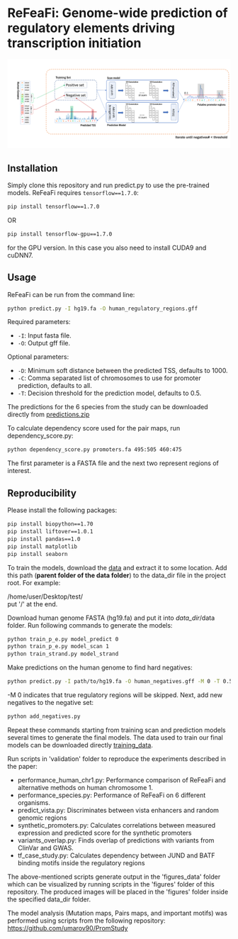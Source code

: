 # ReFeaFi: Genome-wide prediction of regulatory elements driving transcription initiation
![Framework](framework.png)
## Installation

Simply clone this repository and run predict.py to use the pre-trained models. 
ReFeaFi requires ```tensorflow==1.7.0```:
```sh
pip install tensorflow==1.7.0
```
OR
```sh
pip install tensorflow-gpu==1.7.0
```
for the GPU version. In this case you also need to install CUDA9 and cuDNN7. 
## Usage
ReFeaFi can be run from the command line:
```sh
python predict.py -I hg19.fa -O human_regulatory_regions.gff
```
Required parameters:
 - ```-I```: Input fasta file.
 - ```-O```: Output gff file.

Optional parameters:
 - ```-D```: Minimum soft distance between the predicted TSS, defaults to 1000.
 - ```-C```: Comma separated list of chromosomes to use for promoter prediction, defaults to all.
 - ```-T```: Decision threshold for the prediction model, defaults to 0.5.
 
The predictions for the 6 species from the study can be downloaded directly from [predictions.zip](https://drive.google.com/file/d/1OPilSt1-VDSWU71T8gXsWexk6qIVLfYU/view?usp=sharing) 
 
To calculate dependency score used for the pair maps, run dependency_score.py:
```sh
python dependency_score.py promoters.fa 495:505 460:475 
```
The first parameter is a FASTA file and the next two represent regions of interest. 

## Reproducibility
Please install the following packages:
```sh
pip install biopython==1.70
pip install liftover==1.0.1
pip install pandas==1.0
pip install matplotlib
pip install seaborn
```
To train the models, download the [data](https://drive.google.com/file/d/16oGfVIu7V6SDs_mbUEWDWimXkwjGKiba/view?usp=sharing) and extract it to some location. Add this path (**parent folder of the data folder**) to the data_dir file in the project root. 
For example:

/home/user/Desktop/test/   
put '/' at the end. 

Download human genome FASTA (hg19.fa) and put it into *data_dir*/data folder. Run following commands to generate the models:
```sh
python train_p_e.py model_predict 0
python train_p_e.py model_scan 1
python train_strand.py model_strand
```
Make predictions on the human genome to find hard negatives:
```sh
python predict.py -I path/to/hg19.fa -O human_negatives.gff -M 0 -T 0.5
```
-M 0 indicates that true regulatory regions will be skipped. 
Next, add new negatives to the negative set:
```sh
python add_negatives.py
```
Repeat these commands starting from training scan and prediction models several times to generate the final models. The data used to train our final models can be downloaded directly [training_data](https://drive.google.com/file/d/1sodoR286E4BuI_znd-_3z13STPpQEk1k/view?usp=sharing).

Run scripts in 'validation' folder to reproduce the experiments described in the paper:
* performance_human_chr1.py: Performance comparison of ReFeaFi and alternative methods on human chromosome 1.
* performance_species.py: Performance of ReFeaFi on 6 different organisms.
* predict_vista.py: Discriminates between vista enhancers and random genomic regions
* synthetic_promoters.py: Calculates correlations between measured expression and predicted score for the synthetic promoters
* variants_overlap.py: Finds overlap of predictions with variants from ClinVar and GWAS.
* tf_case_study.py: Calculates dependency between JUND and BATF binding motifs inside the regulatory regions

The above-mentioned scripts generate output in the 'figures_data' folder which can be visualized by running scripts in the 'figures' folder of this repository. The produced images will be placed in the 'figures' folder inside the specified data_dir folder.

The model analysis (Mutation maps, Pairs maps, and important motifs) was performed using scripts from the following repository:
https://github.com/umarov90/PromStudy